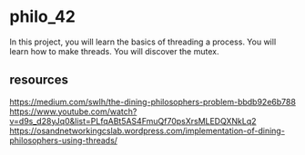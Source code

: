 # philo_42
In this project, you will learn the basics of threading a process. You will learn how to make threads. You will discover the mutex.

## resources
https://medium.com/swlh/the-dining-philosophers-problem-bbdb92e6b788 <br>
https://www.youtube.com/watch?v=d9s_d28yJq0&list=PLfqABt5AS4FmuQf70psXrsMLEDQXNkLq2 <br>
https://osandnetworkingcslab.wordpress.com/implementation-of-dining-philosophers-using-threads/
